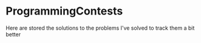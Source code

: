 # ProgrammingContests
Here are stored the solutions to the problems I've solved to track them a bit better
